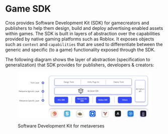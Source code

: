 # Game SDK

Cros provides Software Development Kit (SDK) for gamecreators and publishers to help them design, build and deploy advertising enabled assets within games. The SDK is built in layers of abstraction over the capabilities provided by native gaming platforms such as Roblox. It exposes objects such as `context` and `capabilities` that are used to differentiate between the generic and specific (to a game) functionality exposed through the SDK.

The following diagram shows the layer of abstraction (specification to generalization) that SDK provides for publishers, developers & creators:

<figure><img src="../.gitbook/assets/image (6).png" alt=""><figcaption><p>Software Development Kit for metaverses</p></figcaption></figure>
